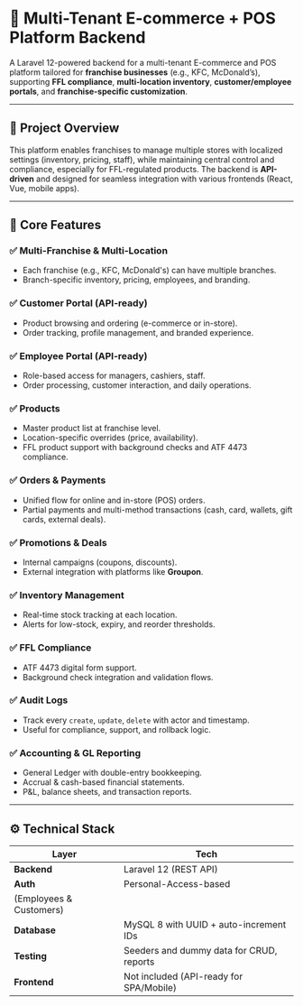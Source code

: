 # 🏪 Multi-Tenant E-commerce + POS Platform Backend

A Laravel 12-powered backend for a multi-tenant E-commerce and POS platform tailored for **franchise businesses** (e.g., KFC, McDonald’s), supporting **FFL compliance**, **multi-location inventory**, **customer/employee portals**, and **franchise-specific customization**.

---

## 🚀 Project Overview

This platform enables franchises to manage multiple stores with localized settings (inventory, pricing, staff), while maintaining central control and compliance, especially for FFL-regulated products. The backend is **API-driven** and designed for seamless integration with various frontends (React, Vue, mobile apps).

---

## 🎯 Core Features

### ✅ Multi-Franchise & Multi-Location
- Each franchise (e.g., KFC, McDonald's) can have multiple branches.
- Branch-specific inventory, pricing, employees, and branding.

### ✅ Customer Portal (API-ready)
- Product browsing and ordering (e-commerce or in-store).
- Order tracking, profile management, and branded experience.

### ✅ Employee Portal (API-ready)
- Role-based access for managers, cashiers, staff.
- Order processing, customer interaction, and daily operations.

### ✅ Products
- Master product list at franchise level.
- Location-specific overrides (price, availability).
- FFL product support with background checks and ATF 4473 compliance.

### ✅ Orders & Payments
- Unified flow for online and in-store (POS) orders.
- Partial payments and multi-method transactions (cash, card, wallets, gift cards, external deals).

### ✅ Promotions & Deals
- Internal campaigns (coupons, discounts).
- External integration with platforms like **Groupon**.

### ✅ Inventory Management
- Real-time stock tracking at each location.
- Alerts for low-stock, expiry, and reorder thresholds.

### ✅ FFL Compliance
- ATF 4473 digital form support.
- Background check integration and validation flows.

### ✅ Audit Logs
- Track every `create`, `update`, `delete` with actor and timestamp.
- Useful for compliance, support, and rollback logic.

### ✅ Accounting & GL Reporting
- General Ledger with double-entry bookkeeping.
- Accrual & cash-based financial statements.
- P&L, balance sheets, and transaction reports.

---

## ⚙️ Technical Stack

| Layer       | Tech                                    |
|-------------|------------------------------------------|
| **Backend** | Laravel 12 (REST API)                    |
| **Auth**    | Personal-Access-based
                          (Employees & Customers)        |
| **Database**| MySQL 8 with UUID + auto-increment IDs   |
| **Testing** | Seeders and dummy data for CRUD, reports |
| **Frontend**| Not included (API-ready for SPA/Mobile)  |



